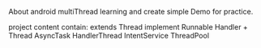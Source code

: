 About android multiThread learning and create simple Demo for practice.

project content contain:
extends Thread 
implement Runnable
Handler + Thread
AsyncTask
HandlerThread
IntentService
ThreadPool
